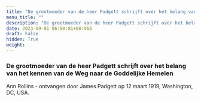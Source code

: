 ```yaml
---
title: "De grootmoeder van de heer Padgett schrijft over het belang van het kennen van de Weg naar de Goddelijke Hemelen"
menu_title: ""
description: "De grootmoeder van de heer Padgett schrijft over het belang van het kennen van de Weg naar de Goddelijke Hemelen"
date: 2023-09-01 06:00:01+00:966
draft: False
hidden: True
weight:
---
```

### De grootmoeder van de heer Padgett schrijft over het belang van het kennen van de Weg naar de Goddelijke Hemelen

Ann Rollins - ontvangen door James Padgett op 12 maart 1919, Washington, DC, USA.
